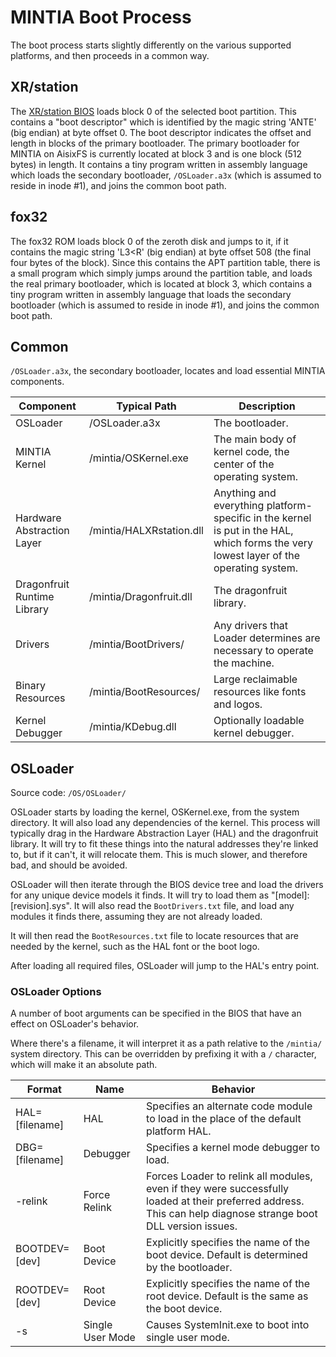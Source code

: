 # MINTIA Boot Process

The boot process starts slightly differently on the various supported platforms, and then proceeds in a common way.

## XR/station

The [XR/station BIOS](https://github.com/xrarch/a3x) loads block 0 of the selected boot partition.
This contains a "boot descriptor" which is identified by the magic string 'ANTE' (big endian) at byte offset 0.
The boot descriptor indicates the offset and length in blocks of the primary bootloader.
The primary bootloader for MINTIA on AisixFS is currently located at block 3 and is one block (512 bytes) in length.
It contains a tiny program written in assembly language which loads the secondary bootloader, `/OSLoader.a3x`
(which is assumed to reside in inode #1), and joins the common boot path.

## fox32

The fox32 ROM loads block 0 of the zeroth disk and jumps to it, if it contains the magic string 'L3\<R' (big endian)
at byte offset 508 (the final four bytes of the block). Since this contains the APT partition table,
there is a small program which simply jumps around the partition table, and loads the real primary bootloader,
which is located at block 3, which contains a tiny program written in assembly language that loads the secondary
bootloader (which is assumed to reside in inode #1), and joins the common boot path.

## Common

`/OSLoader.a3x`, the secondary bootloader, locates and load essential MINTIA components.

| Component                   | Typical Path                   | Description                                                                                                                            |
|-----------------------------|--------------------------------|----------------------------------------------------------------------------------------------------------------------------------------|
| OSLoader                    | /OSLoader.a3x | The bootloader.                                                                      |
| MINTIA Kernel               | /mintia/OSKernel.exe | The main body of kernel code, the center of the operating system.                                                                      |
| Hardware Abstraction Layer  | /mintia/HALXRstation.dll  | Anything and everything platform-specific in the kernel is put in the HAL, which forms the very lowest layer of the operating system.  |
| Dragonfruit Runtime Library | /mintia/Dragonfruit.dll     | The dragonfruit library.                                                                    |
| Drivers                     | /mintia/BootDrivers/        | Any drivers that Loader determines are necessary to operate the machine.                                                               |
| Binary Resources            | /mintia/BootResources/      | Large reclaimable resources like fonts and logos.                                                                                      |
| Kernel Debugger             | /mintia/KDebug.dll          | Optionally loadable kernel debugger.                                                                                                   |

## OSLoader
Source code: `/OS/OSLoader/`

OSLoader starts by loading the kernel, OSKernel.exe, from the system directory. It will also load any dependencies of the kernel. This process will typically drag in the Hardware Abstraction Layer (HAL) and the dragonfruit library. It will try to fit these things into the natural addresses they're linked to, but if it can't, it will relocate them. This is much slower, and therefore bad, and should be avoided.

OSLoader will then iterate through the BIOS device tree and load the drivers for any unique device models it finds. It will try to load them as "[model]:[revision].sys". It will also read the `BootDrivers.txt` file, and load any modules it finds there, assuming they are not already loaded.

It will then read the `BootResources.txt` file to locate resources that are needed by the kernel, such as the HAL font or the boot logo.

After loading all required files, OSLoader will jump to the HAL's entry point.

### OSLoader Options

A number of boot arguments can be specified in the BIOS that have an effect on OSLoader's behavior.

Where there's a filename, it will interpret it as a path relative to the `/mintia/` system directory. This can be overridden by prefixing it with a `/` character, which will make it an absolute path.

| Format         | Name         | Behavior                                                                                                                                                       |
|----------------|--------------|----------------------------------------------------------------------------------------------------------------------------------------------------------------|
| HAL=[filename] | HAL          | Specifies an alternate code module to load in the place of the default platform HAL. |
| DBG=[filename] | Debugger     | Specifies a kernel mode debugger to load. |
| -relink        | Force Relink | Forces Loader to relink all modules, even if they were successfully loaded at their preferred address. This can help diagnose strange boot DLL version issues. |
| BOOTDEV=[dev]  | Boot Device  | Explicitly specifies the name of the boot device. Default is determined by the bootloader. |
| ROOTDEV=[dev]  | Root Device  | Explicitly specifies the name of the root device. Default is the same as the boot device. |
| -s             | Single User Mode | Causes SystemInit.exe to boot into single user mode. |